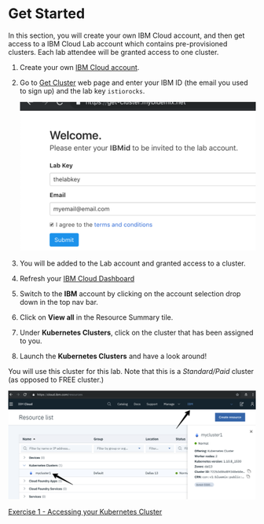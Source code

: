 # Get Started
In this section, you will create your own IBM Cloud account, and then get access to a IBM Cloud Lab account which contains pre-provisioned clusters. Each lab attendee will be granted access to one cluster.

1. Create your own [IBM Cloud account](https://cloud.ibm.com).
2. Go to [Get Cluster](https://get-cluster.mybluemix.net) web page and enter your IBM ID (the email you used to sign up) and the lab key `istiorocks`.

    ![](README_images/get-cluster.png)

3. You will be added to the Lab account and granted access to a cluster.
4. Refresh your [IBM Cloud Dashboard](https://cloud.ibm.com)
5. Switch to the **IBM** account by clicking on the account selection drop down in the top nav bar.
6. Click on **View all** in the Resource Summary tile.
7. Under **Kubernetes Clusters**, click on the cluster that has been assigned to you.
8. Launch the **Kubernetes Clusters** and have a look around!

You will use this cluster for this lab. Note that this is a *Standard/Paid* cluster (as opposed to FREE cluster.)

![](README_images/dashboard.png)

[Exercise 1 - Accessing your Kubernetes Cluster](exercise-1/README.md)